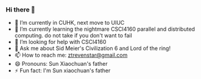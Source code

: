 ### Hi there 👋

<!--
**ZTREvenstar/ZTREvenstar** is a ✨ _special_ ✨ repository because its `README.md` (this file) appears on your GitHub profile.

Here are some ideas to get you started:

- 🔭 I’m currently working on ...
- 🌱 I’m currently learning ...
- 👯 I’m looking to collaborate on ...
- 🤔 I’m looking for help with ...
- 💬 Ask me about ...
- 📫 How to reach me: ztrevenstar@gmail.com
- 😄 Pronouns: ...
- ⚡ Fun fact: I'm Sun xiaochuan's father
-->

- 🔭 I’m currently in CUHK, next move to UIUC
- 🌱 I’m currently learning the nightmare CSCI4160 parallel and distributed computing. do not take if you don't want to fail
- 🤔 I’m looking for help with CSCI4160
- 💬 Ask me about Sid Meier's Civilization 6 and Lord of the ring!
- 📫 How to reach me: ztrevenstar@gmail.com
- 😄 Pronouns: Sun Xiaochuan's father
- ⚡ Fun fact: I'm Sun xiaochuan's father

